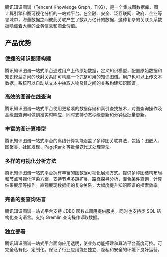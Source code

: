 腾讯知识图谱（Tencent Knowledge Graph，TKG），是一个集成图数据库、图计算引擎和图可视化分析的一站式平台。在金融、安全、泛互联网、政府、企业等领域中，海量数据之间彼此关联产生了数以万亿计的数据，这种复杂的关联关系数据隐藏着大量的业务信息和商业价值。


## 产品优势
### 便捷的知识图谱构建
腾讯知识图谱一站式平台通过用户上传原始数据，定义知识模型，配置原始数据和知识模型之间的映射关系即可构建一个完整可用的知识图谱。用户也可以上传文本数据，系统可以自动从文本中抽取人物及其之间的关系构建知识图谱。

### 高效的图谱在线查询
腾讯知识图谱一站式平台使用更紧凑的数据存储和索引查找技术，对图查询操作及高级图查询可做到准实时响应，同时支持动态秒级更新和分钟级批量更新。

### 丰富的图计算模型
腾讯知识图谱一站式平台的离线计算功能涵盖了多种图关联算法，包括：图嵌入、图聚类、社区发现、PageRank 等批量迭代式处理算法。

### 多样的可视化分析方法
腾讯知识图谱一站式平台拥有丰富的图数据可视化展现方式。提供多种图结构布局和节点可视化渲染方案，支持节点多跳扩展，路径探寻分析，混合条件查询，计算结果展示等操作。直观展现数据间的复杂关系，大幅度提升知识图谱的探索效率。

### 完备的图查询语言
腾讯知识图谱一站式平台支持 JDBC 函数式调用提供服务，同时也支持类 SQL 结构化查询语言。支持 Gremlin 查询操作读取数据。

### 独立部署
腾讯知识图谱一站式平台面向应用透明，使业务功能搭建和算法平台高度可控。可完全私有化、定制化。保证了行业应用能在独立、隐私和安全的环境下良好运营。 

